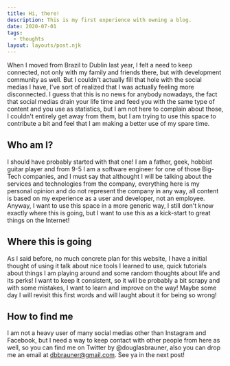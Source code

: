 ```yaml
---
title: Hi, there!
description: This is my first experience with owning a blog.
date: 2020-07-01
tags:
  - thoughts
layout: layouts/post.njk
---
```

When I moved from Brazil to Dublin last year, I felt a need to keep connected, not only with my family and friends there, but with development community as well.
But I couldn't actually fill that hole with the social medias I have, I've sort of realized that I was actually feeling more disconnected. I guess that this is no news for anybody nowadays, 
the fact that social medias drain your life time and feed you with the same type of content and you use as statistics, but I am not here to complain about those, I couldn't entirely get away from them, but I am trying
to use this space to contribute a bit and feel that I am making a better use of my spare time. 

## Who am I?

I should have probably started with that one! I am a father, geek, hobbist guitar player and from 9-5 I am a software engineer for one of those Big-Tech companies, and I must say that althought I will be talking about
the services and technologies from the company, everything here is my personal opinion and do not represent the company in any way, all content is based on my experience as a user and developer, not an employee. 
Anyway, I want to use this space in a more generic way, I still don't know exactly where this is going, but I want to use this as a kick-start to great things on the Internet!

## Where this is going
As I said before, no much concrete plan for this website, I have a initial thought of using it talk about nice tools I learned to use, quick tutorials about things I am playing around and some random thoughts
about life and its perks! I want to keep it consistent, so it will be probably a bit scrapy and with some mistakes, I want to learn and improve on the way! Maybe some day I will revisit this first words and 
will laught about it for being so wrong! 

## How to find me
I am not a heavy user of many social medias other than Instagram and Facebook, but I need a way to keep contact with other people from here as well, so you can find me on Twitter by @douglasbrauner, also
you can drop me an email at dbbrauner@gmail.com. See ya in the next post!
